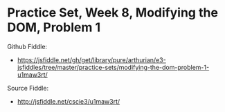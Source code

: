 # Practice Set, Week 8, Modifying the DOM, Problem 1

Github Fiddle:
- https://jsfiddle.net/gh/get/library/pure/arthurian/e3-jsfiddles/tree/master/practice-sets/modifying-the-dom-problem-1-u1maw3rt/

Source Fiddle:
- http://jsfiddle.net/cscie3/u1maw3rt/

